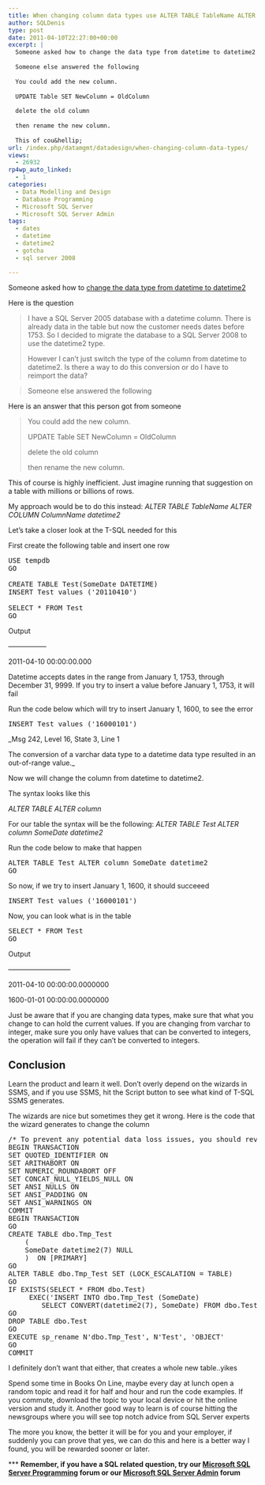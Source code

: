 ```yaml
---
title: When changing column data types use ALTER TABLE TableName ALTER Column syntax, don’t drop and recreate column
author: SQLDenis
type: post
date: 2011-04-10T22:27:00+00:00
excerpt: |
  Someone asked how to change the data type from datetime to datetime2
  
  Someone else answered the following
  
  You could add the new column.
  
  UPDATE Table SET NewColumn = OldColumn
  
  delete the old column
  
  then rename the new column.
  
  This of cou&hellip;
url: /index.php/datamgmt/datadesign/when-changing-column-data-types/
views:
  - 26932
rp4wp_auto_linked:
  - 1
categories:
  - Data Modelling and Design
  - Database Programming
  - Microsoft SQL Server
  - Microsoft SQL Server Admin
tags:
  - dates
  - datetime
  - datetime2
  - gotcha
  - sql server 2008

---
```

Someone asked how to [change the data type from datetime to datetime2][1]

Here is the question

> I have a SQL Server 2005 database with a datetime column. There is already data in the table but now the customer needs dates before 1753. So I decided to migrate the database to a SQL Server 2008 to use the datetime2 type.
> 
> However I can&#8217;t just switch the type of the column from datetime to datetime2. Is there a way to do this conversion or do I have to reimport the data?
  
> Someone else answered the following

Here is an answer that this person got from someone

> You could add the new column.
> 
> UPDATE Table SET NewColumn = OldColumn
> 
> delete the old column
> 
> then rename the new column.

This of course is highly inefficient. Just imagine running that suggestion on a table with millions or billions of rows.

My approach would be to do this instead: _ALTER TABLE TableName ALTER COLUMN ColumnName datetime2_

Let&#8217;s take a closer look at the T-SQL needed for this

First create the following table and insert one row

<pre>USE tempdb
GO

CREATE TABLE Test(SomeDate DATETIME)
INSERT Test values ('20110410')

SELECT * FROM Test
GO</pre>

Output
  
&#8212;&#8212;&#8212;&#8212;&#8212;&#8211;
  
2011-04-10 00:00:00.000

Datetime accepts dates in the range from January 1, 1753, through December 31, 9999. If you try to insert a value before January 1, 1753, it will fail
  
Run the code below which will try to insert January 1, 1600, to see the error

<pre>INSERT Test values ('16000101')</pre>

_Msg 242, Level 16, State 3, Line 1
  
The conversion of a varchar data type to a datetime data type resulted in an out-of-range value._

Now we will change the column from datetime to datetime2.
  
The syntax looks like this

_ALTER TABLE <TableName> ALTER column <ColumnName> <New date type>_

For our table the syntax will be the following: _ALTER TABLE Test ALTER column SomeDate datetime2_
  
Run the code below to make that happen

<pre>ALTER TABLE Test ALTER column SomeDate datetime2
GO</pre>

So now, if we try to insert January 1, 1600, it should succeeed

<pre>INSERT Test values ('16000101')</pre>

Now, you can look what is in the table

<pre>SELECT * FROM Test
GO</pre>

Output
  
&#8212;&#8212;&#8212;&#8212;&#8212;&#8212;&#8212;&#8212;&#8212;
  
2011-04-10 00:00:00.0000000
  
1600-01-01 00:00:00.0000000

Just be aware that if you are changing data types, make sure that what you change to can hold the current values. If you are changing from varchar to integer, make sure you only have values that can be converted to integers, the operation will fail if they can&#8217;t be converted to integers.

## Conclusion

Learn the product and learn it well. Don&#8217;t overly depend on the wizards in SSMS, and if you use SSMS, hit the Script button to see what kind of T-SQL SSMS generates.

The wizards are nice but sometimes they get it wrong. Here is the code that the wizard generates to change the column

<pre>/* To prevent any potential data loss issues, you should review this script in detail before running it outside the context of the database designer.*/
BEGIN TRANSACTION
SET QUOTED_IDENTIFIER ON
SET ARITHABORT ON
SET NUMERIC_ROUNDABORT OFF
SET CONCAT_NULL_YIELDS_NULL ON
SET ANSI_NULLS ON
SET ANSI_PADDING ON
SET ANSI_WARNINGS ON
COMMIT
BEGIN TRANSACTION
GO
CREATE TABLE dbo.Tmp_Test
	(
	SomeDate datetime2(7) NULL
	)  ON [PRIMARY]
GO
ALTER TABLE dbo.Tmp_Test SET (LOCK_ESCALATION = TABLE)
GO
IF EXISTS(SELECT * FROM dbo.Test)
	 EXEC('INSERT INTO dbo.Tmp_Test (SomeDate)
		SELECT CONVERT(datetime2(7), SomeDate) FROM dbo.Test WITH (HOLDLOCK TABLOCKX)')
GO
DROP TABLE dbo.Test
GO
EXECUTE sp_rename N'dbo.Tmp_Test', N'Test', 'OBJECT' 
GO
COMMIT</pre>

I definitely don&#8217;t want that either, that creates a whole new table..yikes

Spend some time in Books On Line, maybe every day at lunch open a random topic and read it for half and hour and run the code examples. If you commute, download the topic to your local device or hit the online version and study it. Another good way to learn is of course hitting the newsgroups where you will see top notch advice from SQL Server experts

The more you know, the better it will be for you and your employer, if suddenly you can prove that yes, we can do this and here is a better way I found, you will be rewarded sooner or later.

\*** **Remember, if you have a SQL related question, try our [Microsoft SQL Server Programming][2] forum or our [Microsoft SQL Server Admin][3] forum**<ins></ins>

 [1]: http://stackoverflow.com/questions/5581639/convert-datetime-column-to-datetime2-column-in-sql-server/5581702#5581702
 [2]: http://forum.lessthandot.com/viewforum.php?f=17
 [3]: http://forum.lessthandot.com/viewforum.php?f=22